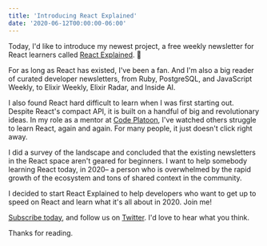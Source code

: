 ```yaml
---
title: 'Introducing React Explained'
date: '2020-06-12T00:00:00-06:00'
---
```


Today, I'd like to introduce my newest project, a free weekly newsletter for
React learners called [React Explained][re]. 🎉

For as long as React has existed, I've been a fan. And I'm also a big reader of
curated developer newsletters, from Ruby, PostgreSQL, and JavaScript Weekly, to
Elixir Weekly, Elixir Radar, and Inside AI.

I also found React hard difficult to learn when I was first starting out.
Despite React's compact API, it is built on a handful of big and revolutionary
ideas. In my role as a mentor at [Code Platoon][cp], I've watched others
struggle to learn React, again and again. For many people, it just doesn't
click right away.

I did a survey of the landscape and concluded that the existing newsletters in
the React space aren't geared for beginners. I want to help somebody learning
React today, in 2020– a person who is overwhelmed by the rapid growth of the
ecosystem and tons of shared context in the community.

I decided to start React Explained to help developers who want to get up to
speed on React and learn what it's all about in 2020. Join me!

[Subscribe today][re], and follow us on [Twitter][twitter]. I'd love to hear
what you think.

Thanks for reading.

[cp]: https://www.codeplatoon.org/
[re]: https://www.getrevue.co/profile/react-explained
[twitter]: https://twitter.com/reactexplained
